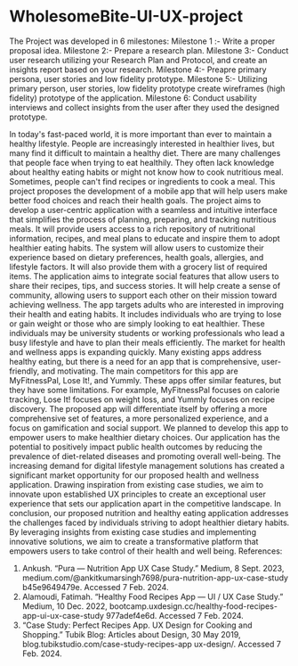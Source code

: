 # WholesomeBite-UI-UX-project

The Project was developed in 6 milestones:
Milestone 1 :- Write a proper proposal idea. 
Milestone 2:- Prepare a research plan.
Milestone 3:- Conduct user research utilizing your Research Plan and Protocol, and create an 
insights report based on your research. 
Milestone 4:- Preapre primary persona, user stories and low fidelity prototype.
Milestone 5:- Utilizing primary person, user stories, low fidelity prototype create wireframes (high fidelity) prototype of the application.
Milestone 6: Conduct usability interviews and collect insights from the user after they used the designed prototype.


In today's fast-paced world, it is more important than ever to maintain a healthy lifestyle. 
People are increasingly interested in healthier lives, but many find it difficult to maintain a 
healthy diet. There are many challenges that people face when trying to eat healthily. They 
often lack knowledge about healthy eating habits or might not know how to cook nutritious 
meal. Sometimes, people can't find recipes or ingredients to cook a meal. This project 
proposes the development of a mobile app that will help users make better food choices 
and reach their health goals. 
The project aims to develop a user-centric application with a seamless and intuitive 
interface that simplifies the process of planning, preparing, and tracking nutritious meals. It 
will provide users access to a rich repository of nutritional information, recipes, and meal 
plans to educate and inspire them to adopt healthier eating habits. The system will allow 
users to customize their experience based on dietary preferences, health goals, allergies, 
and lifestyle factors. It will also provide them with a grocery list of required items. The 
application aims to integrate social features that allow users to share their recipes, tips, and 
success stories. It will help create a sense of community, allowing users to support each 
other on their mission toward achieving wellness. The app targets adults who are interested 
in improving their health and eating habits. It includes individuals who are trying to lose or 
gain weight or those who are simply looking to eat healthier. These individuals may be 
university students or working professionals who lead a busy lifestyle and have to plan their 
meals efficiently. 
The market for health and wellness apps is expanding quickly. Many existing apps address 
healthy eating, but there is a need for an app that is comprehensive, user-friendly, and 
motivating. The main competitors for this app are MyFitnessPal, Lose It!, and Yummly. 
These apps offer similar features, but they have some limitations. For example, 
MyFitnessPal focuses on calorie tracking, Lose It!  focuses on weight loss, and Yummly 
focuses on recipe discovery. The proposed app will differentiate itself by offering a more 
comprehensive set of features, a more personalized experience, and a focus on gamification 
and social support. 
We planned to develop this app to empower users to make healthier dietary choices. Our 
application has the potential to positively impact public health outcomes by reducing the 
prevalence of diet-related diseases and promoting overall well-being. The increasing 
demand for digital lifestyle management solutions has created a significant market 
opportunity for our proposed health and wellness application. Drawing inspiration from 
existing case studies, we aim to innovate upon established UX principles to create an 
exceptional user experience that sets our application apart in the competitive landscape. 
In conclusion, our proposed nutrition and healthy eating application addresses the 
challenges faced by individuals striving to adopt healthier dietary habits. By leveraging 
insights from existing case studies and implementing innovative solutions, we aim to create 
a transformative platform that empowers users to take control of their health and well
being. 
References: 
1. Ankush. “Pura — Nutrition App UX Case Study.” Medium, 8 Sept. 2023, 
medium.com/@ankitkumarsingh7698/pura-nutrition-app-ux-case-study
b45e9649479e. Accessed 7 Feb. 2024. 
2. Alamoudi, Fatimah. “Healthy Food Recipes App — UI / UX Case Study.” Medium, 10 
Dec. 2022, bootcamp.uxdesign.cc/healthy-food-recipes-app-ui-ux-case-study
977adef4e6d. Accessed 7 Feb. 2024. 
3. “Case Study: Perfect Recipes App. UX Design for Cooking and Shopping.” Tubik Blog: 
Articles about Design, 30 May 2019, blog.tubikstudio.com/case-study-recipes-app
ux-design/. Accessed 7 Feb. 2024.





